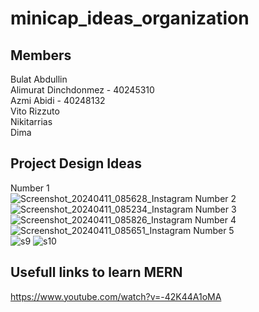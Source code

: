 # minicap_ideas_organization

## Members
Bulat Abdullin <br>
Alimurat Dinchdonmez - 40245310 <br>
Azmi Abidi - 40248132 <br>
Vito Rizzuto <br>
Nikitarrias <br>
Dima <br>

## Project Design Ideas
Number 1 <br>
![Screenshot_20240411_085628_Instagram](https://github.com/AlimuratDinch/minicap_ideas_organization/assets/132238708/76982b0d-108d-4163-885b-6db2e6973d88)
Number 2 <br>
![Screenshot_20240411_085234_Instagram](https://github.com/AlimuratDinch/minicap_ideas_organization/assets/132238708/13111773-d6f4-4627-994d-8db604697dab)
Number 3 <br>
![Screenshot_20240411_085826_Instagram](https://github.com/AlimuratDinch/minicap_ideas_organization/assets/132238708/451fca67-8b92-4359-87c1-54f0d7cfd130)
Number 4 <br>
![Screenshot_20240411_085651_Instagram](https://github.com/AlimuratDinch/minicap_ideas_organization/assets/132238708/41b38c8f-51d9-48b8-b1b9-9625cd86d45c)
Number 5 <br>
![s9](https://github.com/AlimuratDinch/minicap_ideas_organization/assets/132238708/c56b3d3a-0fc2-445a-92cd-169f8eb84b29)
![s10](https://github.com/AlimuratDinch/minicap_ideas_organization/assets/132238708/31f55183-73f6-45b9-81c0-8199b692b0b5)



## Usefull links to learn MERN
https://www.youtube.com/watch?v=-42K44A1oMA
